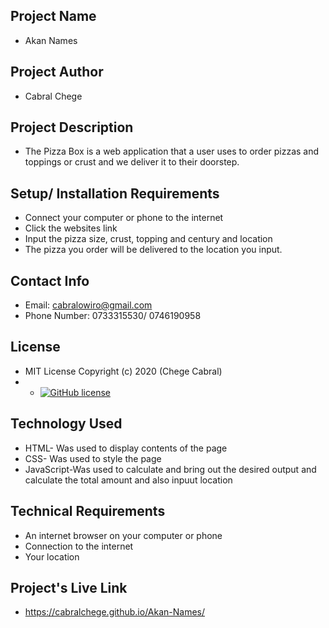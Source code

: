 ## Project Name
- Akan Names
## Project Author
- Cabral Chege
## Project Description 
- The Pizza Box is a web application that a user uses to order pizzas and toppings or crust and we deliver it to their doorstep.

## Setup/ Installation Requirements
- Connect your computer or phone to the internet
- Click the websites link
- Input the pizza size, crust, topping  and century and location
-  The pizza you order will be delivered to the location you input.

## Contact Info
- Email: cabralowiro@gmail.com
- Phone Number: 0733315530/ 0746190958
## License
- MIT License Copyright (c) 2020 (Chege Cabral)
- - [![GitHub license](https://img.shields.io/github/license/Naereen/StrapDown.js.svg)](https://github.com/Naereen/StrapDown.js/blob/master/LICENSE)
## Technology Used
- HTML- Was used to display contents of the page
- CSS- Was used to style the page
- JavaScript-Was used to calculate and bring out the desired output and calculate the total amount and also inpuut location

## Technical Requirements
- An internet browser on your computer or phone 
- Connection to the internet
- Your location
## Project's Live Link
- https://cabralchege.github.io/Akan-Names/